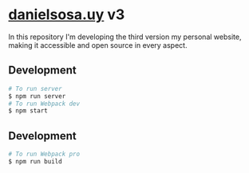 # [danielsosa.uy](http://danielsosa.uy) v3
In this repository I'm developing the third version my personal website, making it accessible and open source in every aspect.

## Development
```bash
# To run server 
$ npm run server
# To run Webpack dev
$ npm start
```

## Development
```bash
# To run Webpack pro
$ npm run build
```